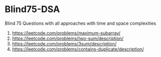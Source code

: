 # Blind75-DSA
Blind 75 Questions with all approaches with time and space complexities
1. https://leetcode.com/problems/maximum-subarray/
2. https://leetcode.com/problems/two-sum/description/
3. https://leetcode.com/problems/3sum/description/
4. https://leetcode.com/problems/contains-duplicate/description/

